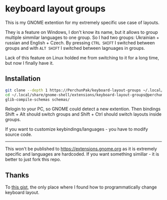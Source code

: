 # keyboard layout groups

This is my GNOME extention for my extremely specific use case of layouts.

They is a feature on Windows, I don't know its name, but it allows to group multiple simmilar languages to one group.
So I had two groups: Ukrainian + russian and English + Czech.
By pressing `CTRL SHIFT` I switched between groups and with `ALT SHIFT` I switched between lagnuages in groups.

Lack of this feature on Linux holded me from switching to it for a long time, but now I finally have it.

## Installation

```bash
git clone --depth 1 https://PerchunPak/keyboard-layout-groups ~/.local/share/gnome-shell/extensions/keyboard-layout-groups@perchun
cd ~/.local/share/gnome-shell/extensions/keyboard-layout-groups@perchun
glib-compile-schemas schemas/
```

Relogin to your PC, so GNOME could detect a new extention. Then bindings Shift + Alt should switch groups and Shift + Ctrl should switch layouts inside groups.

If you want to customize keybindings/languages - you have to modify source code.

---

This won't be published to https://extensions.gnome.org as it is extremely specific and languages are hardcoded.
If you want something simillar - it is better to just fork this repo.

## Thanks

To [this gist](https://gist.github.com/Envek/85f40478d1c8b9658621190569046447), the only place where I found how to programmatically change keyboard layout.
